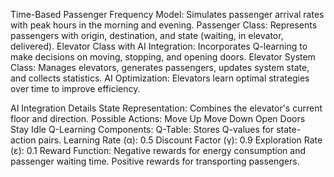Time-Based Passenger Frequency Model: Simulates passenger arrival rates with peak hours in the morning and evening.
Passenger Class: Represents passengers with origin, destination, and state (waiting, in elevator, delivered).
Elevator Class with AI Integration: Incorporates Q-learning to make decisions on moving, stopping, and opening doors.
Elevator System Class: Manages elevators, generates passengers, updates system state, and collects statistics.
AI Optimization: Elevators learn optimal strategies over time to improve efficiency.


AI Integration Details
State Representation: Combines the elevator's current floor and direction.
Possible Actions:
Move Up
Move Down
Open Doors
Stay Idle
Q-Learning Components:
Q-Table: Stores Q-values for state-action pairs.
Learning Rate (α): 0.5
Discount Factor (γ): 0.9
Exploration Rate (ε): 0.1
Reward Function:
Negative rewards for energy consumption and passenger waiting time.
Positive rewards for transporting passengers.

